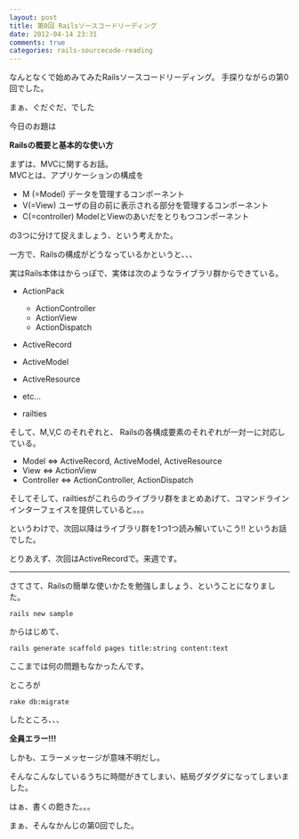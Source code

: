 ```yaml
---
layout: post
title: 第0回 Railsソースコードリーディング
date: 2012-04-14 23:31
comments: true
categories: rails-sourcecode-reading
---
```


なんとなくで始めみてみたRailsソースコードリーディング。
手探りながらの第0回でした。

まぁ、ぐだぐだ、でした


今日のお題は

**Railsの概要と基本的な使い方**


まずは、MVCに関するお話。  
MVCとは、アプリケーションの構成を

-   M (=Model)
    データを管理するコンポーネント
-   V(=View)
    ユーザの目の前に表示される部分を管理するコンポーネント
-   C(=controller)
    ModelとViewのあいだをとりもつコンポーネント

の3つに分けて捉えましょう、という考えかた。

一方で、Railsの構成がどうなっているかというと、、、

実はRails本体はからっぽで、実体は次のようなライブラリ群からできている。

-   ActionPack
    -   ActionController
	-   ActionView
	-   ActionDispatch
	
-   ActiveRecord

-   ActiveModel

-   ActiveResource

-   etc...

-   railties



そして、M,V,C のそれぞれと、 Railsの各構成要素のそれぞれが一対一に対応している。

-   Model <=> ActiveRecord, ActiveModel, ActiveResource
-   View <=> ActionView
-   Controller <=> ActionController, ActionDispatch

そしてそして、railtiesがこれらのライブラリ群をまとめあげて、コマンドラインインターフェイスを提供していると。。。


というわけで、次回以降はライブラリ群を1つ1つ読み解いていこう!! というお話でした。

とりあえず、次回はActiveRecordで。来週です。
	
	
--------

さてさて、Railsの簡単な使いかたを勉強しましょう、ということになりました。

    rails new sample
	
からはじめて、

    rails generate scaffold pages title:string content:text

ここまでは何の問題もなかったんです。

ところが

    rake db:migrate
	
したところ、、、

__全員エラー!!!__

しかも、エラーメッセージが意味不明だし。


そんなこんなしているうちに時間がきてしまい、結局グダグダになってしまいました。




はぁ、書くの飽きた。。。




まぁ、そんなかんじの第0回でした。
